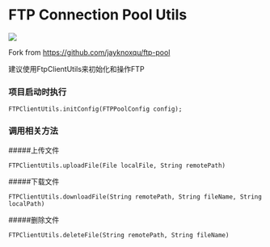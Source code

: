 # FTP Connection Pool Utils
[![](https://jitpack.io/v/menghx/FTPConnectPool.svg)](https://jitpack.io/#menghx/FTPConnectPool)

Fork from https://github.com/jayknoxqu/ftp-pool

建议使用FtpClientUtils来初始化和操作FTP

### 项目启动时执行
```
FTPClientUtils.initConfig(FTPPoolConfig config);
```
### 调用相关方法

#####上传文件

```
FTPClientUtils.uploadFile(File localFile, String remotePath) 
```

#####下载文件

```
FTPClientUtils.downloadFile(String remotePath, String fileName, String localPath)
```

#####删除文件

```
FTPClientUtils.deleteFile(String remotePath, String fileName)
```